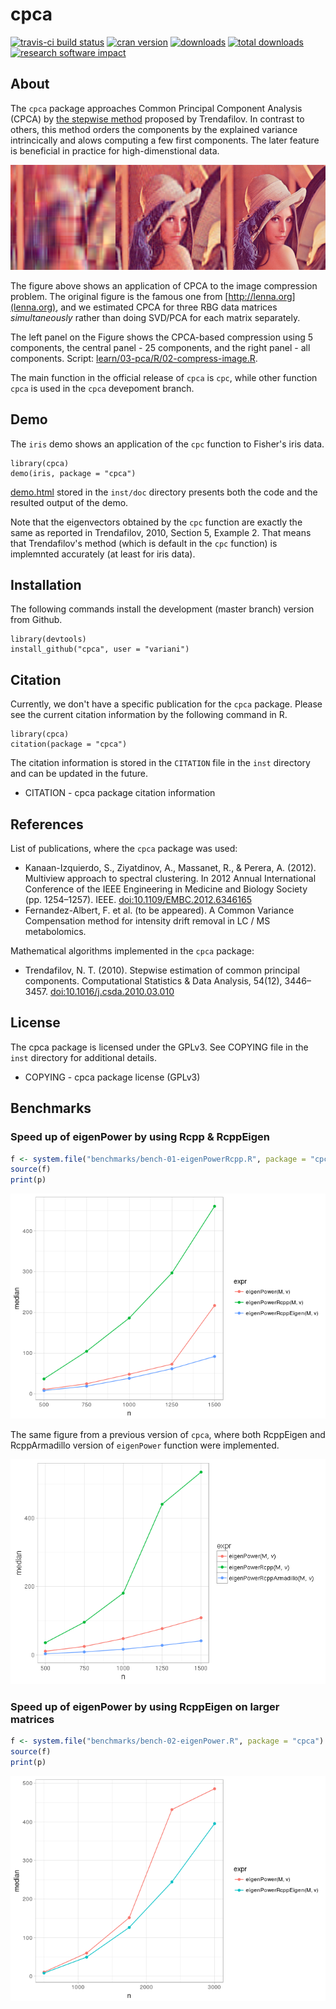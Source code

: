 cpca
====

[![travis-ci build status](https://travis-ci.org/variani/cpca.svg?branch=master)](https://travis-ci.org/variani/cpca) [![cran version](http://www.r-pkg.org/badges/version/cpca)](https://cran.r-project.org/web/packages/cpca) [![downloads](http://cranlogs.r-pkg.org/badges/cpca)](http://cranlogs.r-pkg.org/badges/cpca) [![total downloads](http://cranlogs.r-pkg.org/badges/grand-total/cpca)](http://cranlogs.r-pkg.org/badges/grand-total/cpca) [![research software impact](http://depsy.org/api/package/cran/cpca/badge.svg)](http://depsy.org/package/r/cpca)

About
-----

The `cpca` package approaches Common Principal Component Analysis (CPCA) by [the stepwise method](http://www.sciencedirect.com/science/article/pii/S016794731000112X) proposed by Trendafilov. In contrast to others, this method orders the components by the explained variance intrincically and alows computing a few first components. The later feature is beneficial in practice for high-dimenstional data.

![](https://raw.githubusercontent.com/variani/cpca/master/docs/images/lena.png)

The figure above shows an application of CPCA to the image compression problem. The original figure is the famous one from [http://lenna.org](lenna.org), and we estimated CPCA for three RBG data matrices *simultaneously* rather than doing SVD/PCA for each matrix separately.

The left panel on the Figure shows the CPCA-based compression using 5 components, the central panel - 25 components, and the right panel - all components. Script: [learn/03-pca/R/02-compress-image.R](https://github.com/variani/cpca/blob/master/learn/03-pca/R/02-compress-image.R).

The main function in the official release of `cpca` is `cpc`, while other function `cpca` is used in the `cpca` devepoment branch.

Demo
----

The `iris` demo shows an application of the `cpc` function to Fisher's iris data.

    library(cpca)
    demo(iris, package = "cpca")

[demo.html](http://htmlpreview.github.io/?https://raw.github.com/variani/cpca/master/inst/doc/demo.html) stored in the `inst/doc` directory presents both the code and the resulted output of the demo.

Note that the eigenvectors obtained by the `cpc` function are exactly the same as reported in Trendafilov, 2010, Section 5, Example 2. That means that Trendafilov's method (which is default in the `cpc` function) is implemnted accurately (at least for iris data).

Installation
------------

The following commands install the development (master branch) version from Github.

    library(devtools)
    install_github("cpca", user = "variani")

Citation
--------

Currently, we don't have a specific publication for the `cpca` package. Please see the current citation information by the following command in R.

    library(cpca)
    citation(package = "cpca")

The citation information is stored in the `CITATION` file in the `inst` directory and can be updated in the future.

-   CITATION - cpca package citation information

References
----------

List of publications, where the `cpca` package was used:

-   Kanaan-Izquierdo, S., Ziyatdinov, A., Massanet, R., & Perera, A. (2012). Multiview approach to spectral clustering. In 2012 Annual International Conference of the IEEE Engineering in Medicine and Biology Society (pp. 1254–1257). IEEE. <doi:10.1109/EMBC.2012.6346165>
-   Fernandez-Albert, F. et al. (to be appeared). A Common Variance Compensation method for intensity drift removal in LC / MS metabolomics.

Mathematical algorithms implemented in the `cpca` package:

-   Trendafilov, N. T. (2010). Stepwise estimation of common principal components. Computational Statistics & Data Analysis, 54(12), 3446–3457. <doi:10.1016/j.csda.2010.03.010>

License
-------

The cpca package is licensed under the GPLv3. See COPYING file in the `inst` directory for additional details.

-   COPYING - cpca package license (GPLv3)

Benchmarks
----------

### Speed up of eigenPower by using Rcpp & RcppEigen

``` r
f <- system.file("benchmarks/bench-01-eigenPowerRcpp.R", package = "cpca")
source(f)
print(p)
```

![](docs/figures/becnh1-1.png)

The same figure from a previous version of `cpca`, where both RcppEigen and RcppArmadillo version of `eigenPower` function were implemented.

![](docs/images/becnh1-1-v1.png)

### Speed up of eigenPower by using RcppEigen on larger matrices

``` r
f <- system.file("benchmarks/bench-02-eigenPower.R", package = "cpca")
source(f)
print(p)
```

![](docs/figures/becnh2-1.png)
